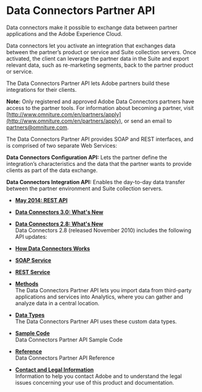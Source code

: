 # Data Connectors Partner API

Data connectors make it possible to exchange data between partner applications and the Adobe Experience Cloud.

Data connectors let you activate an integration that exchanges data between the partner’s product or service and Suite collection servers. Once activated, the client can leverage the partner data in the Suite and export relevant data, such as re-marketing segments, back to the partner product or service.

The Data Connectors Partner API lets Adobe partners build these integrations for their clients.

**Note:** Only registered and approved Adobe Data Connectors partners have access to the partner tools. For information about becoming a partner, visit [http://www.omniture.com/en/partners/apply](http://www.omniture.com/en/partners/apply), or send an email to partners@omniture.com.

The Data Connectors Partner API provides SOAP and REST interfaces, and is comprised of two separate Web Services:

**Data Connectors Configuration API:** Lets the partner define the integration’s characteristics and the data that the partner wants to provide clients as part of the data exchange.

**Data Connectors Integration API:** Enables the day-to-day data transfer between the partner environment and Suite collection servers.

-   **[May 2014: REST API](../r_whatsnew_rest.md)**  
 
-   **[Data Connectors 3.0: What's New](../r_whatsnew_3_0.md)**  
 
-   **[Data Connectors 2.8: What's New](../r_whatsnew.md)**  
Data Connectors 2.8 \(released November 2010\) includes the following API updates:
-   **[How Data Connectors Works](../Overview/c_overview_how_it_works.md)**  

-   **[SOAP Service](../Overview/c_overview_soap.md)**  

-   **[REST Service](../Overview/c_overview_rest.md)**  

-   **[Methods](../Genesis_API/c_genesis_api.md)**  
The Data Connectors Partner API lets you import data from third-party applications and services into Analytics, where you can gather and analyze data in a central location.
-   **[Data Types](../data_types/c_genesis_api_datatypes.md)**  
The Data Connectors Partner API uses these custom data types.
-   **[Sample Code](../data_types/r_Genesis_API_Sample_Code.md)**  
Data Connectors Partner API Sample Code
-   **[Reference](../data_types/r_Genesis_API_Reference.md)**  
Data Connectors Partner API Reference
-   **[Contact and Legal Information](../contact_and_legal.md)**  
Information to help you contact Adobe and to understand the legal issues concerning your use of this product and documentation.

